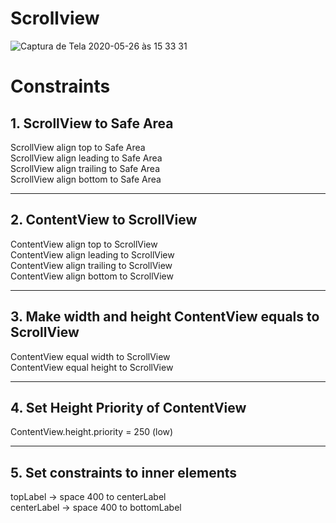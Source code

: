 # Scrollview

![Captura de Tela 2020-05-26 às 15 33 31](https://user-images.githubusercontent.com/17011151/82937315-56cd5800-9f66-11ea-9485-7776e5593f5e.png)

# Constraints

## 1. ScrollView to Safe Area

ScrollView align top to Safe Area  
ScrollView align leading to Safe Area  
ScrollView align trailing to Safe Area  
ScrollView align bottom to Safe Area  

------------------------------------------------------------------------------------

## 2. ContentView to ScrollView

ContentView align top to ScrollView  
ContentView align leading to ScrollView  
ContentView align trailing to ScrollView  
ContentView align bottom to ScrollView  
 
------------------------------------------------------------------------------------

## 3. Make width and height ContentView equals to ScrollView

ContentView equal width to ScrollView  
ContentView equal height to ScrollView  

------------------------------------------------------------------------------------

## 4. Set Height Priority of ContentView

ContentView.height.priority = 250 (low)  

------------------------------------------------------------------------------------

## 5. Set constraints to inner elements

topLabel -> space 400 to centerLabel  
centerLabel -> space 400 to bottomLabel  
